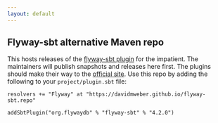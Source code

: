 ```yaml
---
layout: default
---
```


## Flyway-sbt alternative Maven repo

This hosts releases of the [flyway-sbt plugin](https://github.com/flyway/flyway-sbt) 
for the impatient. The maintainers will publish snapshots and releases here first. 
The plugins should make their way to the [official site](https://flyway.org). Use 
this repo by adding the following to your `project/plugin.sbt` file:

```
resolvers += "Flyway" at "https://davidmweber.github.io/flyway-sbt.repo"

addSbtPlugin("org.flywaydb" % "flyway-sbt" % "4.2.0")
```

